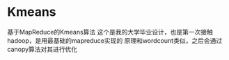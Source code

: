 # Kmeans
基于MapReduce的Kmeans算法
这个是我的大学毕业设计，也是第一次接触hadoop，是用最基础的mapreduce实现的
原理和wordcount类似，之后会通过canopy算法对其进行优化
